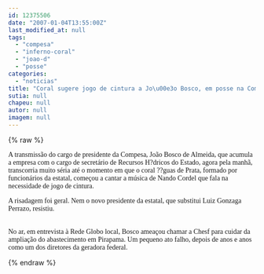 ```yaml
---
id: 12375506
date: "2007-01-04T13:55:00Z"
last_modified_at: null
tags:
  - "compesa"
  - "inferno-coral"
  - "joao-d"
  - "posse"
categories:
  - "noticias"
title: "Coral sugere jogo de cintura a Jo\u00e3o Bosco, em posse na Compesa"
sutia: null
chapeu: null
autor: null
imagem: null
---
```

{% raw %}
<p><P><FONT face=Verdana>A transmissão do cargo de presidente da Compesa, João Bosco de Almeida, que acumula a empresa com o cargo de secretário de Recursos H?dricos do Estado, agora pela manhã, transcorria muito séria até o momento em que o coral ??guas de Prata, formado por funcionários da estatal, começou a cantar a música de Nando Cordel que fala na necessidade de jogo de cintura.</FONT></P></p>
<p><P><FONT face=Verdana>A risadagem foi geral. Nem o novo presidente da estatal, que substitui Luiz Gonzaga Perrazo, resistiu.</FONT></P></p>
<p><P><BR><FONT face=Verdana>No ar, em entrevista à Rede Globo local, Bosco ameaçou chamar a Chesf para cuidar da ampliação do abastecimento em Pirapama. Um pequeno ato falho, depois de anos e anos como um dos diretores da geradora federal.</FONT></P> </p>
{% endraw %}